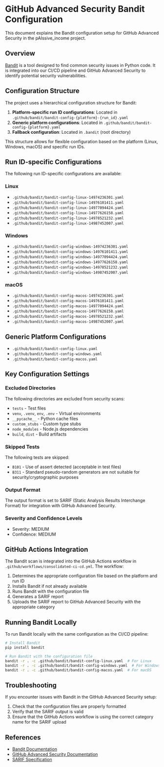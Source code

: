 # GitHub Advanced Security Bandit Configuration

This document explains the Bandit configuration setup for GitHub Advanced Security in the pAIssive_income project.

## Overview

[Bandit](https://bandit.readthedocs.io/) is a tool designed to find common security issues in Python code. It is integrated into our CI/CD pipeline and GitHub Advanced Security to identify potential security vulnerabilities.

## Configuration Structure

The project uses a hierarchical configuration structure for Bandit:

1. **Platform-specific run ID configurations**: Located in `.github/bandit/bandit-config-{platform}-{run_id}.yaml`
2. **Generic platform configurations**: Located in `.github/bandit/bandit-config-{platform}.yaml`
3. **Fallback configuration**: Located in `.bandit` (root directory)

This structure allows for flexible configuration based on the platform (Linux, Windows, macOS) and specific run IDs.

## Run ID-specific Configurations

The following run ID-specific configurations are available:

### Linux
- `.github/bandit/bandit-config-linux-14974236301.yaml`
- `.github/bandit/bandit-config-linux-14976101411.yaml`
- `.github/bandit/bandit-config-linux-14977094424.yaml`
- `.github/bandit/bandit-config-linux-14977626158.yaml`
- `.github/bandit/bandit-config-linux-14978521232.yaml`
- `.github/bandit/bandit-config-linux-14987452007.yaml`

### Windows
- `.github/bandit/bandit-config-windows-14974236301.yaml`
- `.github/bandit/bandit-config-windows-14976101411.yaml`
- `.github/bandit/bandit-config-windows-14977094424.yaml`
- `.github/bandit/bandit-config-windows-14977626158.yaml`
- `.github/bandit/bandit-config-windows-14978521232.yaml`
- `.github/bandit/bandit-config-windows-14987452007.yaml`

### macOS
- `.github/bandit/bandit-config-macos-14974236301.yaml`
- `.github/bandit/bandit-config-macos-14976101411.yaml`
- `.github/bandit/bandit-config-macos-14977094424.yaml`
- `.github/bandit/bandit-config-macos-14977626158.yaml`
- `.github/bandit/bandit-config-macos-14978521232.yaml`
- `.github/bandit/bandit-config-macos-14987452007.yaml`

## Generic Platform Configurations

- `.github/bandit/bandit-config-linux.yaml`
- `.github/bandit/bandit-config-windows.yaml`
- `.github/bandit/bandit-config-macos.yaml`

## Key Configuration Settings

### Excluded Directories

The following directories are excluded from security scans:

- `tests` - Test files
- `venv`, `.venv`, `env`, `.env` - Virtual environments
- `__pycache__` - Python cache files
- `custom_stubs` - Custom type stubs
- `node_modules` - Node.js dependencies
- `build`, `dist` - Build artifacts

### Skipped Tests

The following tests are skipped:

- `B101` - Use of assert detected (acceptable in test files)
- `B311` - Standard pseudo-random generators are not suitable for security/cryptographic purposes

### Output Format

The output format is set to SARIF (Static Analysis Results Interchange Format) for integration with GitHub Advanced Security.

### Severity and Confidence Levels

- Severity: MEDIUM
- Confidence: MEDIUM

## GitHub Actions Integration

The Bandit scan is integrated into the GitHub Actions workflow in `.github/workflows/consolidated-ci-cd.yml`. The workflow:

1. Determines the appropriate configuration file based on the platform and run ID
2. Installs Bandit if not already available
3. Runs Bandit with the configuration file
4. Generates a SARIF report
5. Uploads the SARIF report to GitHub Advanced Security with the appropriate category

## Running Bandit Locally

To run Bandit locally with the same configuration as the CI/CD pipeline:

```bash
# Install Bandit
pip install bandit

# Run Bandit with the configuration file
bandit -r . -c .github/bandit/bandit-config-linux.yaml  # For Linux
bandit -r . -c .github/bandit/bandit-config-windows.yaml  # For Windows
bandit -r . -c .github/bandit/bandit-config-macos.yaml  # For macOS
```

## Troubleshooting

If you encounter issues with Bandit in the GitHub Advanced Security setup:

1. Check that the configuration files are properly formatted
2. Verify that the SARIF output is valid
3. Ensure that the GitHub Actions workflow is using the correct category name for the SARIF upload

## References

- [Bandit Documentation](https://bandit.readthedocs.io/)
- [GitHub Advanced Security Documentation](https://docs.github.com/en/github/finding-security-vulnerabilities-and-errors-in-your-code)
- [SARIF Specification](https://docs.oasis-open.org/sarif/sarif/v2.1.0/sarif-v2.1.0.html)
